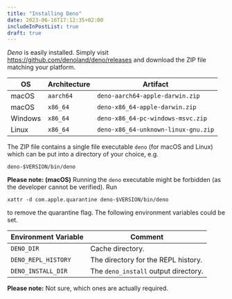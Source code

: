 ```yaml
---
title: "Installing Deno"
date: 2023-06-16T17:12:35+02:00
includeInPostList: true
draft: true
---
```


_Deno_ is easily installed. Simply visit https://github.com/denoland/deno/releases and download the ZIP file matching
your platform.

| OS      | Architecture | Artifact                            |
|---------|--------------|-------------------------------------|
| macOS   | `aarch64`    | `deno-aarch64-apple-darwin.zip`     |
| macOS   | `x86_64`     | `deno-x86_64-apple-darwin.zip`      |
| Windows | `x86_64`     | `deno-x86_64-pc-windows-msvc.zip`   |
| Linux   | `x86_64`     | `deno-x86_64-unknown-linux-gnu.zip` |

The ZIP file contains a single file executable `deno` (for macOS and Linux) which can be put into a directory of your
choice, e.g.

```shell
deno-$VERSION/bin/deno
```

**Please note: (macOS)** Running the `deno` executable might be forbidden (as the developer cannot be verified). Run

```shell
xattr -d com.apple.quarantine deno-$VERSION/bin/deno
```

to remove the quarantine flag. The following environment variables could be set.

| Environment Variable | Comment                              |
|----------------------|--------------------------------------|
| `DENO_DIR`           | Cache directory.                     |
| `DENO_REPL_HISTORY`  | The directory for the REPL history.  |
| `DENO_INSTALL_DIR`   | The `deno_install` output directory. |

**Please note:** Not sure, which ones are actually required.
